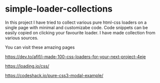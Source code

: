 # simple-loader-collections
In this project I have tried to collect various pure html-css loaders on a single page with minimal and customizabe code. Code snippets can be easily copied on clicking your favourite loader. I have made collection from various sources. 

You can visit these amazing pages

https://dev.to/afif/i-made-100-css-loaders-for-your-next-project-4eje 

https://loading.io/css/ 

https://codeshack.io/pure-css3-modal-example/
